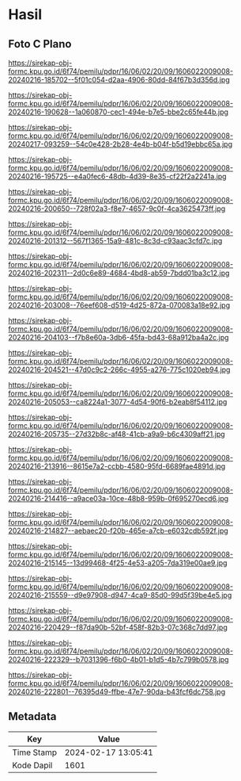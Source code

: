 # Hasil

## Foto C Plano

https://sirekap-obj-formc.kpu.go.id/6f74/pemilu/pdpr/16/06/02/20/09/1606022009008-20240216-185702--5f01c054-d2aa-4906-80dd-84f67b3d356d.jpg

https://sirekap-obj-formc.kpu.go.id/6f74/pemilu/pdpr/16/06/02/20/09/1606022009008-20240216-190628--1a060870-cec1-494e-b7e5-bbe2c65fe44b.jpg

https://sirekap-obj-formc.kpu.go.id/6f74/pemilu/pdpr/16/06/02/20/09/1606022009008-20240217-093259--54c0e428-2b28-4e4b-b04f-b5d19ebbc65a.jpg

https://sirekap-obj-formc.kpu.go.id/6f74/pemilu/pdpr/16/06/02/20/09/1606022009008-20240216-195725--e4a0fec6-48db-4d39-8e35-cf22f2a2241a.jpg

https://sirekap-obj-formc.kpu.go.id/6f74/pemilu/pdpr/16/06/02/20/09/1606022009008-20240216-200650--728f02a3-f8e7-4657-9c0f-4ca3625473ff.jpg

https://sirekap-obj-formc.kpu.go.id/6f74/pemilu/pdpr/16/06/02/20/09/1606022009008-20240216-201312--567f1365-15a9-481c-8c3d-c93aac3cfd7c.jpg

https://sirekap-obj-formc.kpu.go.id/6f74/pemilu/pdpr/16/06/02/20/09/1606022009008-20240216-202311--2d0c6e89-4684-4bd8-ab59-7bdd01ba3c12.jpg

https://sirekap-obj-formc.kpu.go.id/6f74/pemilu/pdpr/16/06/02/20/09/1606022009008-20240216-203008--76eef608-d519-4d25-872a-070083a18e92.jpg

https://sirekap-obj-formc.kpu.go.id/6f74/pemilu/pdpr/16/06/02/20/09/1606022009008-20240216-204103--f7b8e60a-3db6-45fa-bd43-68a912ba4a2c.jpg

https://sirekap-obj-formc.kpu.go.id/6f74/pemilu/pdpr/16/06/02/20/09/1606022009008-20240216-204521--47d0c9c2-266c-4955-a276-775c1020eb94.jpg

https://sirekap-obj-formc.kpu.go.id/6f74/pemilu/pdpr/16/06/02/20/09/1606022009008-20240216-205053--ca8224a1-3077-4d54-90f6-b2eab8f54112.jpg

https://sirekap-obj-formc.kpu.go.id/6f74/pemilu/pdpr/16/06/02/20/09/1606022009008-20240216-205735--27d32b8c-af48-41cb-a9a9-b6c4309aff21.jpg

https://sirekap-obj-formc.kpu.go.id/6f74/pemilu/pdpr/16/06/02/20/09/1606022009008-20240216-213916--8615e7a2-ccbb-4580-95fd-6689fae4891d.jpg

https://sirekap-obj-formc.kpu.go.id/6f74/pemilu/pdpr/16/06/02/20/09/1606022009008-20240216-214416--a9ace03a-10ce-48b8-959b-0f695270ecd6.jpg

https://sirekap-obj-formc.kpu.go.id/6f74/pemilu/pdpr/16/06/02/20/09/1606022009008-20240216-214827--aebaec20-f20b-465e-a7cb-e6032cdb592f.jpg

https://sirekap-obj-formc.kpu.go.id/6f74/pemilu/pdpr/16/06/02/20/09/1606022009008-20240216-215145--13d99468-4f25-4e53-a205-7da319e00ae9.jpg

https://sirekap-obj-formc.kpu.go.id/6f74/pemilu/pdpr/16/06/02/20/09/1606022009008-20240216-215559--d9e97908-d947-4ca9-85d0-99d5f39be4e5.jpg

https://sirekap-obj-formc.kpu.go.id/6f74/pemilu/pdpr/16/06/02/20/09/1606022009008-20240216-220429--f87da90b-52bf-458f-82b3-07c368c7dd97.jpg

https://sirekap-obj-formc.kpu.go.id/6f74/pemilu/pdpr/16/06/02/20/09/1606022009008-20240216-222329--b7031396-f6b0-4b01-b1d5-4b7c799b0578.jpg

https://sirekap-obj-formc.kpu.go.id/6f74/pemilu/pdpr/16/06/02/20/09/1606022009008-20240216-222801--76395d49-ffbe-47e7-90da-b43fcf6dc758.jpg


## Metadata

| Key        | Value               |
| ---------- | ------------------- |
| Time Stamp | 2024-02-17 13:05:41 |
| Kode Dapil | 1601                |



